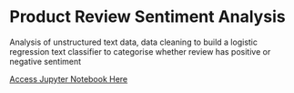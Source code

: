 # Product Review Sentiment Analysis

Analysis of unstructured text data, data cleaning to build a logistic regression text classifier to categorise whether review has positive or negative sentiment 

[Access Jupyter Notebook Here](https://github.com/pchsa/Product-Review-Sentiment-Analysis-/blob/main/Product%20Review%20Sentiment%20Analysis.ipynb)
